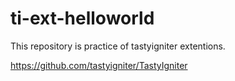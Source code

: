 # ti-ext-helloworld

This repository is practice of tastyigniter extentions.

https://github.com/tastyigniter/TastyIgniter
